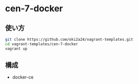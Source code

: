 # cen-7-docker
## 使い方
```bash
git clone https://github.com/oki2a24/vagrant-templates.git
cd vagrant-templates/cen-7-docker
vagrant up
```
## 構成
- docker-ce
